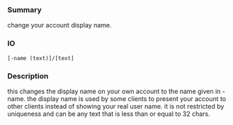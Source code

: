 ### Summary ###

change your account display name.

### IO ###

```[-name (text)]/[text]```

### Description ###

this changes the display name on your own account to the name given in -name. the display name is used by some clients to present your account to other clients instead of showing your real user name. it is not restricted by uniqueness and can be any text that is less than or equal to 32 chars.